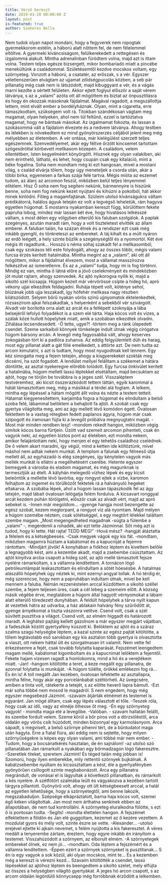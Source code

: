 ```yaml
---
title: Vérző kereszt
date: 2019-01-28 00:00:00 Z
layout: post
is-featured: true
author: Szekeres Bella
---
```


Nem tudok olyan napot mondani, hogy a fegyverek nem ropogtak gyermekkorom estélin, a háború alatt nőttem fel, de nem félelemmel eltöltve. A gyermeki kíváncsiságom, felülkerekedett a rettegésen és izgalommá alakult. Mintha adrenalinban fürödtem volna, majd azt is ittam volna. Testem teljes egésze bizsergett, mikor bombariadó miatt a pincébe menekültünk a családommal. Születésemtől kezdve mocskos voltam, egy szörnyeteg. Vonzott a háború, a csatatér, az erőszak, s a vér. Egyszer véletlenszerűen elvágtam az ujjamat zöldségpucolás közben, a seb pár pillanatig még csak nem is látszódott, majd kibuggyant a vér, és a vágás marni kezdte a sértett felületen. Akkor ejtett foglyul először a saját vérem látványa, s az a „valami” azóta ott áll mögöttem és biztat az önpusztításra és hogy én okozzak másoknak fájdalmat. Magával ragadott, a megszállottja lettem, mint elvált ember a bordélyháznak. Olyan, mint a cigaretta, erre támaszkodtam, szükségem volt rá. Titokban szándékosan vágtam meg magamat, olyan helyeken, ahol nem túl feltűnő, ezzel is tartóztatva magamat, hogy ne bántsak másokat. Az izgalmamat fokozta, és lassan a szokásommá vált a fájdalom élvezete és a nedvem látványa. Ahogy testben és lélekben is növekedtem ez mind gyönyörszerzés céljából jelent meg még mélyebben az életemben. A vér ontása, már kielégülést szerzett teljes egészemnek.
Szenvedélyemet, akár egy féltve őrzött kincsemet tartottam szögesdróttal körbevett mellkasom közepén. A családom, velem ellentétben, Isten kegyelméért könyörgött. Hisznek egy olyan valakiben, aki nem érinthető, látható, és lehet, hogy csupán csak egy kitaláció, mint a béke fogalma. Soha nem mondtam még ki ezt hangosan, mivel a mostani világ, s család elvárja tőlem, hogy úgy meneteljek a csorda után, akár a többi birka, egyenesen a farkas szája felé tartva. Mégis mióta az eszemet tudom, az álarc az arcomon feszül, miközben belül teljes lényemmel elítélem. Hisz Ő soha nem fog segíteni nekünk, bármennyire is hiszünk benne, soha nem fog nekünk kezet nyújtani és kihúzni a pokolból, hát akkor minek kínlódni. Főleg a magamfajtának.
Szüleim utolsó kívánságukra váltam prédikátorrá, halálos ágyuk tetején ez volt a legvégső leheletük, rám hagyva egyetlen húgomat.
S mostanra nyakamban kereszt függ, körülöttem fekete papruha lobog, mindez már lassan két éve, hogy hivatásos lelkésszé váltam, s most délen egy völgyben elterülő kis faluban szolgálok. A paplak szegényes, azután maradt rám, hogy a volt tiszteletest elvitték az állam emberei. A faluban talán, ha százan élnek és a rendszer ezt csak még inkább gyengíti, és tönkreteszi az embereket. A táj kihalt és a múlt nyáron az erdő leégett, a hely szinte bűzlik a szegénységtől és a nyomortól. Két éve mégis itt ragadtunk…
Hosszú s néma sóhaj szakadt fel a mellkasomból, csak egy szokásos téli este folydogált, ahogy az összes többi, mégis valami furcsa érzés kerített hatalmába. Mintha megint az a „valami”, aki ott áll mögöttem, mikor a fájdalmat élvezem, most a vállamat masszírozva felkészítve az ismeretlenre. És az a „valami” tudja, hogy mi is fog történni. Mindig ez van, mintha ő látná előre a jövő cselekményeit és mindeközben jót mulat rajtam, ahogy szenvedek.
Az ajtó nyikorogva nyílik ki, majd a sikoltó szél kicsapja. Húgom kezeit már vérvörössé csípte a hideg hó, apró vékony ujjai elkezdtek feldagadni. Ruhája tépett volt, köténye sehol, blúzának jobb ujja leszakadt, így hófehér mellkasa nagy részben kilátszódott. Selyem bőrű nyakán vörös színű ujjnyomatok éktelenkedtek, rózsaszirom ajkai felszakadtak, s helyenként a sebekből vér szivárgott. Alvadt vér borította orra alatt az arcát és a feltépett szoknyája a lába belsejéről lefolyó folyadékot is a szem elé tárta. Haja kócos volt és vizes, a szálak közé hullott hópelyhek miatt, amik a szobában elkezdtek olvadni. Zihálása lecsendesedett.
-Ő tette, ugye?! -törtem meg a ránk ülepedett csendet. Szeme sarkaiból könnyek tömkelege indult útnak végig cirógatva húgom bársony arcán. A levegő még fagyosabbá vált, ahogy keserves zokogásban tört ki a padlóra zuhanva.
Az eddig felgyülemlett düh és harag, most egy pillanat alatt a gát fölé emelkedett, s áttörte azt. De nem tudta az arcom kimutatni, s azt is tudtam, hogy most nyugodtnak kell lennem. Egy kéz simogatta meg a fejem tetején, ahogy a kisgyerekeket szokták meg dicsérni, ha szót fogadott. A lendület mellyel felálltam a székemet a hátára döntötte, az asztal nyekeregve előrébb tolódott. Egy furcsa önkívület kerített a hatalmába, húgom mellett lassú léptekkel elsétáltam, majd becsuktam az ajtót, hogy ne törjön be továbbra is a jeges szél. Visszaléptem testvéremhez, aki kicsit összerázkódott tettem láttán, egyik karommal a hátát támasztottam meg, még a másikkal a térdei alá fogtam.
A lelkem, mintha egy lépéssel a hátam mögött állt volna és nézte a testem tetteit. Hátamat kiegyenesítettem, karjaimba fogva a húgomat és elindultam a belső szoba felé, lábammal belöktem a behajtott fa ajtót. A szobát csak egy gyertya világította meg, ami az ágy mellett lévő komódon égett. Óvatosan fektettem le a vastag rétegben fedett paplanos ágyra, húgom már csak szipogott és iramosan fújta ki a levegőt próbálva megnyugtatni magát.
-Most már minden rendben lesz! -mondom rekedt hangon, miközben végig simítok kócos barna fürtjein. Űzött vad szemeit arcomon pihenteti, csak én vagyok neki, az egyetlen biztos pont az életében, ezt mondta nekem, amikor felajánlottam neki, hogy menjen el egy tehetős családhoz cselédnek. De ő velem akart maradni, így végül, mind a ketten ide költöztünk, mivel máshol nem adtak nekem munkát.
A templom a falunak egy félreeső útja mellett áll, az egyházadó is elég szegényes, így kénytelen vagyok más mellék munkát is ellátni a megélhetésért cserébe. Hetente egyszer bemegyek a városba és eladom magamat, és még magunknak is termesztjük az ételt.
A kályhán melegedő vízhez lépek és egy kicsit beleöntök a mellette lévő lavórba, egy rongyot ejtek a vízbe, karomon felhajtom az ingemet és törülközőt fektetek rá a halványuló hegeket eltakarva. A szobába lépek, ahol a húgom lassan tápászkodik fel az ágy tetején, majd lábait óvatosan lelógatja felém fordulva. A kicsavart ronggyal arcát kezdem puhán törölgetni, először csak az alvadt vért, majd az apró sebeket is.
-Innen már megoldom… -gyenge hangja most bezengette az egész szobát, kezem megtorpant, a rongyot víz alá nyomtam. Majd mélyen a húgom szemébe néztem, csak sötétséggel, s egy megtört lélekkel találtam szembe magam.
„Most megengedheted magadnak -súgta a fülembe a „valami” -, megérdemli a rohadék, aki ezt tette Jázminnal. Sőt még azt is tudod, hogy ki tette. Hát rajta! TEDD MEG!”
-Hová mész? -hangját átáztatta a félelem és a kétségbeesés.
-Csak megyek vágok egy kis fát. -mondtam, miközben magamra húztam a kabátomat és a kapucniját a fejemre rántottam. -Mindjárt jövök!
A konyhában a fiókhoz léptem és kivettem belőle a legnagyobb kést, ami a kezembe akadt, majd a zsebembe csúsztattam. Az ajtót kinyitva arcba csapott a hideg szél, az ajtó mellé támasztott fejsze nyelére rámarkoltam, s a vállamra lendítettem. A tornácon lógó petróleumlámpát leakasztottam és elindultam a sötét hóesésbe.
A hatalmas alászálló hópelyhek úgy néztek ki, mint ezernyi angyal tollak. A hó térdig ér, még szerencse, hogy nem a papruhában indultam útnak, mivel be kell mennem a faluba. Némán rezzenéstelen arccal küzdöttem a sikoltó széllel szembe, a fejem teljesen üres, csak a cél lebeg a szemeim előtt. A község másik végébe érve, megtalálom a húgom által hagyott vérnyomokat a lábam alatt elterülő töredezett dunyhában. A feldúlt hópelyhek a tárva nyílt kapun át vezettek hátra az udvarba, a ház ablakain halvány fény szűrődött át, gyenge árnyékomat a tiszta vászonra vetítve.
Csend volt, csak a szél süvített pusztítva a világot.
Csend volt, az elmém higgadt és határozott maradt.
A leghátsó pajtáig kellett gázolnom a már egyszer megjárt vájatban, a fadeszkák között gyertyafény kúszott ki. Belöktem az ajtót és a száraz szalma szagú helységbe léptem, a kazal szinte az egész pajtát kitöltötte, a tőlem legtávolabb eső sarokban egy kis asztalon több gyertya is olvasztotta a viaszt, ott nekem háttal ült és szorgalmasan írt valamit. Nem vette fel érkezésemre a fejét, csak tovább folytatta kaparását.
Fejszémet leengedtem magam mellé, kabátomat kigomboltam és a kapucnimat lelöktem a fejemtől. Fekete hajam vizesen ragadt a homlokomra, mind a hó és a verejtékem miatt.
-Jan! -hangom kitöltötte a teret, a keze megállt egy pillanatra, de azonnal folytatta is munkáját. -A húgom túlélte, örökké emlékezni fog rá… És én is!
A toll megállt Jan kezében, óvatosan lefektette az asztallapra, mintha félne, hogy akár egy porcelánbabát széttörheti. Az üvegcsére, amiben a tinta volt, rátekerte a tetejét, s az előtte heverő lapra bámult.
-Ezt már soha többé nem mosod le magadról. S nem engedem, hogy még egyszer megsebezd Jázmint. -szavaim átjárták elmémet és testemet is egyaránt. Jan mögé álltam, csak egy lépés választott el tőle. -Teszek róla, hogy csak az idő, vagy az elméje ölhesse őt meg.
-Én egy szörnyeteg vagyok! - mondta maga elé a levegőbe.
-Valóban. - szavam hallatán felállt, és szembe fordult velem. Szeme körül a bőr piros volt a dörzsöléstől, arca oldalán egy vörös csík húzódott, minden bizonnyal egy karmolásnyom. Arca sápadt, s megviselt, a belső szörnye pihenni tért, de a bűntudatot maga után hagyta. Erre a fiatal fiúra, aki eddig nem is sejtette, hogy milyen szörnyűségekre is képes egy olyan valami, ami többé már nem ember.
-Tudom, hogy a bocsánatkérés hasztalan, de én sajnálom! -az utolsó szó pillanatában Jan rámarkolt a nyakában egy bőrmadzagon lógó fakeresztre. -Szeretlek titeket, szeretem Jázmint! És téged talán még jobban is!
Szomorú, hogy ilyen emberekbe, mily rettentő szörnyek bujkálnak. A kabátzsebembe nyúltam és kicsúsztattam a kést, éle a gyertyafényben gyönyörűen csillogott szinte megbabonázott. Arca egy pillanatra megrándult, de vonásai el is lágyultak a következő pillanatban, és rámarkolt a kés nyelére. A szétfötört szalmába leült és vágyakozva a kezében tartott tárgyra pillantott.
Gyönyörű volt, ahogy ott ült kétségbeesett arccal, a halál az egyetlen lehetősége, hogy a szörnyetegtől, ami benne lakozik, megszabaduljon. Szépsége elkápráztatott, barna haja kócos volt, szemei égő kéken világítottak. Jan most nem árthatna senkinek ebben az állapotában, de nem tud kontrollálni. A szörnyeteg eluralkodna fölötte, s ezt ő is pontosan tudta.
-Segíts! -mondta élettelen hangon. A fejszémet elfektettem a földön és Jan elé guggoltam, kezemet az ő kezére vezettem. A mozdulat gyors és mély volt, szinte észre se vette. -Alexander… -utolsó erejével ejtette ki ajkain nevemet, s felém nyújtotta a kis fakeresztet. A véres medált a tenyerembe zártam, éreztem, hogy egyre inkább én irányítom a testemet. Visszahúzódott a szörnyem, az elborult elmém.
-A szörnyetegek embereket ölnek, ez nem jó… -mondtam. Oda léptem a fejszémért és a vállamra lendítettem. -Éppen ezért a szörnyek szörnyeket is pusztítanak… S én is egy vagyok a sok közül, aki olyan mocskos, mint te… És a kezemben még a kereszt is vérezni kezd…
Szavaim kitöltötték a csendet, lassú lépésekkel az ajtóhoz léptem és beengedtem a sikoltó szelet, mely elfújta az összes a helységben világító gyertyákat. A jeges hó arcon csapott, s az arcom oldalán legördülő könnycsepp még forróbbnak érződött a lelkemben.
